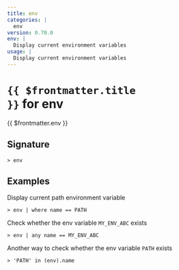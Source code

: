 ```yaml
---
title: env
categories: |
  env
version: 0.70.0
env: |
  Display current environment variables
usage: |
  Display current environment variables
---
```


# <code>{{ $frontmatter.title }}</code> for env

<div class='command-title'>{{ $frontmatter.env }}</div>

## Signature

```> env ```

## Examples

Display current path environment variable
```shell
> env | where name == PATH
```

Check whether the env variable `MY_ENV_ABC` exists
```shell
> env | any name == MY_ENV_ABC
```

Another way to check whether the env variable `PATH` exists
```shell
> 'PATH' in (env).name
```
